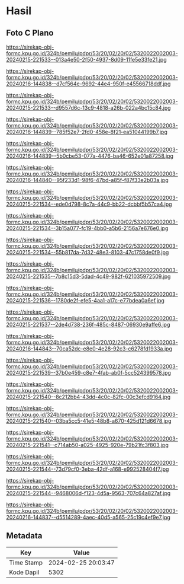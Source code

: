 # Hasil

## Foto C Plano

https://sirekap-obj-formc.kpu.go.id/324b/pemilu/pdpr/53/20/02/20/02/5320022002003-20240215-221533--013a4e50-2f50-4937-8d09-11fe5e33fe21.jpg

https://sirekap-obj-formc.kpu.go.id/324b/pemilu/pdpr/53/20/02/20/02/5320022002003-20240216-144838--d7cf564e-9692-44e4-950f-e45566718ddf.jpg

https://sirekap-obj-formc.kpu.go.id/324b/pemilu/pdpr/53/20/02/20/02/5320022002003-20240215-221533--d9557d6c-13c9-4818-a26b-022a4bc15c84.jpg

https://sirekap-obj-formc.kpu.go.id/324b/pemilu/pdpr/53/20/02/20/02/5320022002003-20240216-144839--785f52e7-2fd0-458e-8f21-ea51044199b7.jpg

https://sirekap-obj-formc.kpu.go.id/324b/pemilu/pdpr/53/20/02/20/02/5320022002003-20240216-144839--5b0cbe53-077a-4476-ba46-652e01a87258.jpg

https://sirekap-obj-formc.kpu.go.id/324b/pemilu/pdpr/53/20/02/20/02/5320022002003-20240216-144840--95f233d1-98f6-47bd-a85f-f87f33e2b03a.jpg

https://sirekap-obj-formc.kpu.go.id/324b/pemilu/pdpr/53/20/02/20/02/5320022002003-20240215-221534--ede0d798-8c7a-44c9-bb22-dcbbf5b57ca4.jpg

https://sirekap-obj-formc.kpu.go.id/324b/pemilu/pdpr/53/20/02/20/02/5320022002003-20240215-221534--3b15a077-fc19-4bb0-a5b6-2156a7e676e0.jpg

https://sirekap-obj-formc.kpu.go.id/324b/pemilu/pdpr/53/20/02/20/02/5320022002003-20240215-221534--55b817da-7d32-48e3-8103-47c1758de0f9.jpg

https://sirekap-obj-formc.kpu.go.id/324b/pemilu/pdpr/53/20/02/20/02/5320022002003-20240215-221535--7b8c15d3-5dad-4c49-982f-621035972509.jpg

https://sirekap-obj-formc.kpu.go.id/324b/pemilu/pdpr/53/20/02/20/02/5320022002003-20240215-221536--1780de2f-efe5-4aa1-a17c-e77bdea0a6ef.jpg

https://sirekap-obj-formc.kpu.go.id/324b/pemilu/pdpr/53/20/02/20/02/5320022002003-20240215-221537--2de4d738-236f-485c-8487-06930e9affe6.jpg

https://sirekap-obj-formc.kpu.go.id/324b/pemilu/pdpr/53/20/02/20/02/5320022002003-20240216-144843--70ca52dc-e8e0-4e28-92c3-c6278fd1933a.jpg

https://sirekap-obj-formc.kpu.go.id/324b/pemilu/pdpr/53/20/02/20/02/5320022002003-20240215-221539--37b0e459-c8e7-4fab-ab0f-5cc524399578.jpg

https://sirekap-obj-formc.kpu.go.id/324b/pemilu/pdpr/53/20/02/20/02/5320022002003-20240215-221540--8c212bb4-43dd-4c0c-82fc-00c3efcd9164.jpg

https://sirekap-obj-formc.kpu.go.id/324b/pemilu/pdpr/53/20/02/20/02/5320022002003-20240215-221540--03ba5cc5-41e5-48b8-a670-425d121d6678.jpg

https://sirekap-obj-formc.kpu.go.id/324b/pemilu/pdpr/53/20/02/20/02/5320022002003-20240215-221541--c714ab50-a025-4925-920e-79b21fc3f803.jpg

https://sirekap-obj-formc.kpu.go.id/324b/pemilu/pdpr/53/20/02/20/02/5320022002003-20240215-221544--73d79cf0-3eba-42df-a168-e992528404f7.jpg

https://sirekap-obj-formc.kpu.go.id/324b/pemilu/pdpr/53/20/02/20/02/5320022002003-20240215-221544--9468006d-f123-4d5a-9563-707c64a827af.jpg

https://sirekap-obj-formc.kpu.go.id/324b/pemilu/pdpr/53/20/02/20/02/5320022002003-20240216-144837--d5514289-4aec-40d5-a565-25c19c4ef9e7.jpg


## Metadata

| Key        | Value               |
| ---------- | ------------------- |
| Time Stamp | 2024-02-25 20:03:47 |
| Kode Dapil | 5302                |




